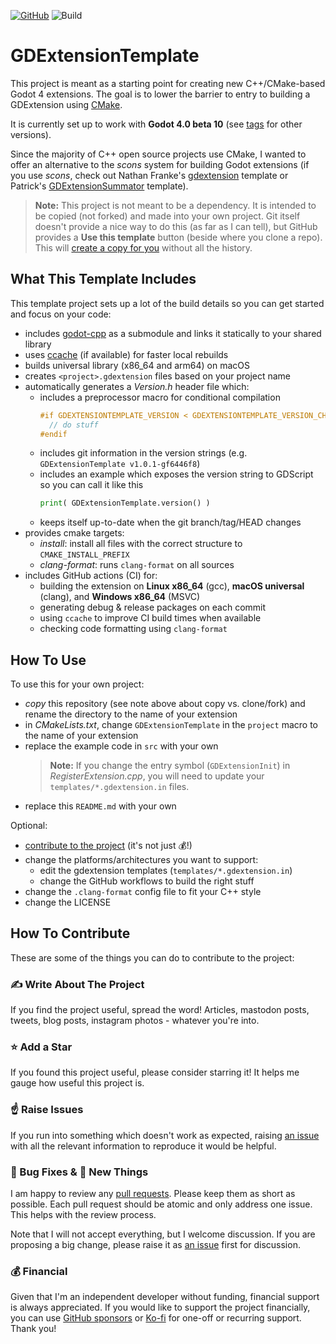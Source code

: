 [![GitHub](https://img.shields.io/github/license/asmaloney/GDExtensionTemplate)](LICENSE) ![Build](https://github.com/asmaloney/GDExtensionTemplate/actions/workflows/main.yml/badge.svg)

# GDExtensionTemplate

This project is meant as a starting point for creating new C++/CMake-based Godot 4 extensions. The goal is to lower the barrier to entry to building a GDExtension using [CMake](https://cmake.org).

It is currently set up to work with **Godot 4.0 beta 10** (see [tags](https://github.com/asmaloney/GDExtensionTemplate/tags) for other versions).

Since the majority of C++ open source projects use CMake, I wanted to offer an alternative to the _scons_ system for building Godot extensions (if you use _scons_, check out Nathan Franke's [gdextension](https://github.com/nathanfranke/gdextension) template or Patrick's [GDExtensionSummator](https://github.com/paddy-exe/GDExtensionSummator) template).

> **Note:** This project is not meant to be a dependency. It is intended to be copied (not forked) and made into your own project. Git itself doesn't provide a nice way to do this (as far as I can tell), but GitHub provides a **Use this template** button (beside where you clone a repo). This will [create a copy for you](https://docs.github.com/en/repositories/creating-and-managing-repositories/creating-a-repository-from-a-template) without all the history.

## What This Template Includes

This template project sets up a lot of the build details so you can get started and focus on your code:

- includes [godot-cpp](https://github.com/godotengine/godot-cpp) as a submodule and links it statically to your shared library
- uses [ccache](https://ccache.dev/) (if available) for faster local rebuilds
- builds universal library (x86_64 and arm64) on macOS
- creates `<project>.gdextension` files based on your project name
- automatically generates a _Version.h_ header file which:
  - includes a preprocessor macro for conditional compilation
    ```cpp
    #if GDEXTENSIONTEMPLATE_VERSION < GDEXTENSIONTEMPLATE_VERSION_CHECK(2, 1, 0)
      // do stuff
    #endif
    ```
  - includes git information in the version strings (e.g. `GDExtensionTemplate v1.0.1-gf6446f8`)
  - includes an example which exposes the version string to GDScript so you can call it like this
    ```py
    print( GDExtensionTemplate.version() )
    ```
  - keeps itself up-to-date when the git branch/tag/HEAD changes
- provides cmake targets:
  - _install_: install all files with the correct structure to `CMAKE_INSTALL_PREFIX`
  - _clang-format_: runs `clang-format` on all sources
- includes GitHub actions (CI) for:
  - building the extension on **Linux x86_64** (gcc), **macOS universal** (clang), and **Windows x86_64** (MSVC)
  - generating debug & release packages on each commit
  - using `ccache` to improve CI build times when available
  - checking code formatting using `clang-format`

## How To Use

To use this for your own project:

- _copy_ this repository (see note above about copy vs. clone/fork) and rename the directory to the name of your extension
- in _CMakeLists.txt_, change `GDExtensionTemplate` in the `project` macro to the name of your extension
- replace the example code in `src` with your own
  > **Note:** If you change the entry symbol (`GDExtensionInit`) in _RegisterExtension.cpp_, you will need to update your `templates/*.gdextension.in` files.
- replace this `README.md` with your own

Optional:

- [contribute to the project](#how-to-contribute) (it's not just 💰!)
- change the platforms/architectures you want to support:
  - edit the gdextension templates (`templates/*.gdextension.in`)
  - change the GitHub workflows to build the right stuff
- change the `.clang-format` config file to fit your C++ style
- change the LICENSE

## How To Contribute

These are some of the things you can do to contribute to the project:

### ✍ Write About The Project

If you find the project useful, spread the word! Articles, mastodon posts, tweets, blog posts, instagram photos - whatever you're into.

### ⭐️ Add a Star

If you found this project useful, please consider starring it! It helps me gauge how useful this project is.

### ☝ Raise Issues

If you run into something which doesn't work as expected, raising [an issue](https://github.com/asmaloney/GDExtensionTemplate/issues) with all the relevant information to reproduce it would be helpful.

### 🐞 Bug Fixes & 🧪 New Things

I am happy to review any [pull requests](https://github.com/asmaloney/GDExtensionTemplate/pulls). Please keep them as short as possible. Each pull request should be atomic and only address one issue. This helps with the review process.

Note that I will not accept everything, but I welcome discussion. If you are proposing a big change, please raise it as [an issue](https://github.com/asmaloney/GDExtensionTemplate/issues) first for discussion.

### 💰 Financial

Given that I'm an independent developer without funding, financial support is always appreciated. If you would like to support the project financially, you can use [GitHub sponsors](https://github.com/sponsors/asmaloney) or [Ko-fi](https://ko-fi.com/asmaloney) for one-off or recurring support. Thank you!
